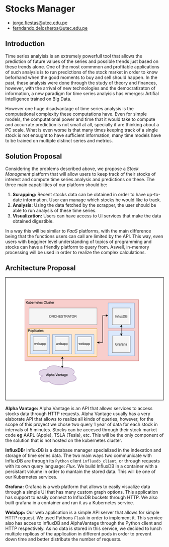 # Stocks Manager

- jorge.fiestas@utec.edu.pe
- ferndando.delosheros@utec.edu.pe

## Introduction

Time series analyisis is an extremely powerfull tool that allows the prediction of future values of the series and possible trends just based on these trends alone. One of the most commmon and profitable applications of such analysis is to run predictions of the stock market in order to know beforhand when the good moments to buy and sell should happen. In the past, these analysis were done through the study of theory and finances, however, with the arrival of new technologies and the democratizaton of information, a new paradigm for time series analyisis has emerges: Artifial Intelligence trained on Big Data.

However one huge disadvantage of time series analysis is the computational complexity these computations have. Even for simple models, the computational power and time that it would take to compute and accurrate prediction is not small at all, specially if are thinking about a PC scale. What is even worse is that many times keeping track of a single stock is not enought to have sufficient information, many time models have to be trained on multiple distinct series and metrics.

## Solution Proposal

Considering the problems described above, we propose a *Stock Managment* platform that will allow users to keep track of their stocks of interest and compute time series analysis and predictions on these. The three main capabilities of our platform should be:

1. **Scrapping:** Recent stocks data can be obtained in order to have up-to-date information. User can manage which stocks he would like to track.
2. **Analysis:** Using the data fetched by the scrapper, the user should be able to run analysis of these time series.
3. **Visualization:** Users can have access to UI services that make the data obtained digestible.

In a way this will be similar to *FaaS* platforms, with the main difference being that the functions users can call are limited by the API. This way, even users with begginer level understanding of topics of programming and stocks can have a friendly platform to query from. Aswell, in-memory processing will be used in order to realize the complex calculations.

## Architecture Proposal

![Architecture Diagram](docs/architecture.png)

**Alpha Vantage:**
Alpha Vantage is an API that allows services to access stocks data through HTTP requests. Alpha Vantage usually has a very elaborate API that allows to realize all kinds of queries, however, for the scope of this proyect we chose two query 1 year of data for each stock in intervals of 5 minutes. Stocks can be accesed through their stock market code **eg** AAPL (Apple), TSLA (Tesla), etc. This will be the only component of the solution that is not hosted on the kubernetes cluster.

**InfluxDB:** 
InfluxDB is a database manager specialized in the indexation and storage of time series data. The two main ways two communicate with InfluxDB are through its `Python` client `influxdb_client`, or through requests with its own query language: *Flux*. We build InfluxDB in a container with a persistant volume in order to mantain the stored data. This will be one of our Kubernetes services.

**Grafana:**
Grafana is a web platform that allows to easily visualize data through a simple UI that has many custom graph options. This application has support to easily connect to InfluxDB buckets through HTTP. We also built grafana in a container and ran it as a Kubernetes service.

**WebApp:**
Our web application is a simple API server that allows for simple HTTP request. We used Pythons `Flask` in order to implement it. This service also has acces to InfluxDB and AlphaVantage through the Python client and HTTP respectively. As no data is stored in this service, we decided to lunch multiple replicas of the application in different pods in order to prevent down time and better distribute the number of requests.


